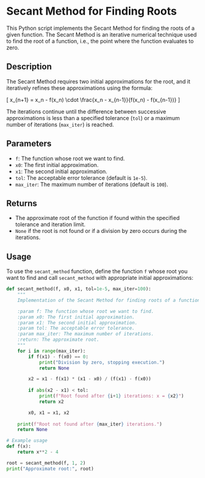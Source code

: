 # Secant Method for Finding Roots

This Python script implements the Secant Method for finding the roots of a given function. The Secant Method is an iterative numerical technique used to find the root of a function, i.e., the point where the function evaluates to zero.

## Description

The Secant Method requires two initial approximations for the root, and it iteratively refines these approximations using the formula:

\[ x_{n+1} = x_n - f(x_n) \cdot \frac{x_n - x_{n-1}}{f(x_n) - f(x_{n-1})} \]

The iterations continue until the difference between successive approximations is less than a specified tolerance (`tol`) or a maximum number of iterations (`max_iter`) is reached.

## Parameters

- `f`: The function whose root we want to find.
- `x0`: The first initial approximation.
- `x1`: The second initial approximation.
- `tol`: The acceptable error tolerance (default is `1e-5`).
- `max_iter`: The maximum number of iterations (default is `100`).

## Returns

- The approximate root of the function if found within the specified tolerance and iteration limit.
- `None` if the root is not found or if a division by zero occurs during the iterations.

## Usage

To use the `secant_method` function, define the function `f` whose root you want to find and call `secant_method` with appropriate initial approximations:

```python
def secant_method(f, x0, x1, tol=1e-5, max_iter=100):
    """
    Implementation of the Secant Method for finding roots of a function.

    :param f: The function whose root we want to find.
    :param x0: The first initial approximation.
    :param x1: The second initial approximation.
    :param tol: The acceptable error tolerance.
    :param max_iter: The maximum number of iterations.
    :return: The approximate root.
    """
    for i in range(max_iter):
        if f(x1) - f(x0) == 0:
            print("Division by zero, stopping execution.")
            return None

        x2 = x1 - f(x1) * (x1 - x0) / (f(x1) - f(x0))
        
        if abs(x2 - x1) < tol:
            print(f"Root found after {i+1} iterations: x = {x2}")
            return x2

        x0, x1 = x1, x2
    
    print(f"Root not found after {max_iter} iterations.")
    return None

# Example usage
def f(x):
    return x**2 - 4

root = secant_method(f, 1, 2)
print("Approximate root:", root)
